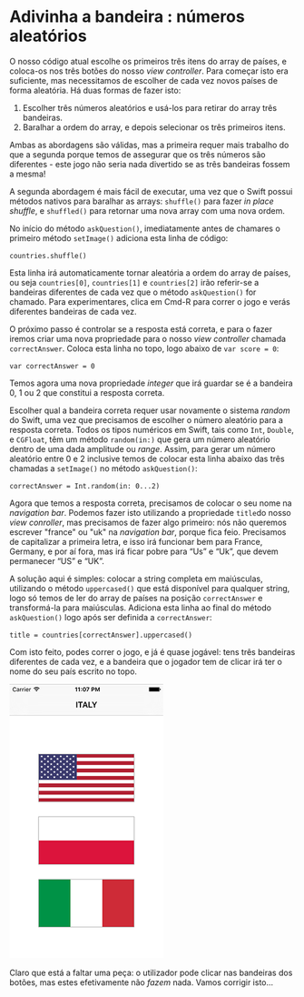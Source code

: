 # Adivinha a bandeira : números aleatórios

<!-- YOUTUBE: A9SKgYhqZ_Q -->

O nosso código atual escolhe os primeiros três itens do array de países, e coloca-os nos três botões do nosso *view controller*. Para começar isto era suficiente, mas necessitamos de escolher de cada vez novos países de forma aleatória. Há duas formas de fazer isto:

1. Escolher três números aleatórios e usá-los para retirar do array três bandeiras.
2. Baralhar a ordem do array, e depois selecionar os três primeiros itens. 

Ambas as abordagens são válidas, mas a primeira requer mais trabalho do que a segunda  porque temos de assegurar que os três números são diferentes - este jogo não seria nada divertido se as três bandeiras fossem a mesma!

A segunda abordagem é mais fácil de executar, uma vez que o Swift possui métodos nativos para baralhar as arrays: `shuffle()` para fazer *in place shuffle*, e `shuffled()` para retornar uma nova array com uma nova ordem.

No início do método `askQuestion()`, imediatamente antes de chamares o primeiro método `setImage()` adiciona esta linha de código:

    countries.shuffle()

Esta linha irá automaticamente tornar aleatória a ordem do array de países, ou seja `countries[0]`, `countries[1]` e `countries[2]` irão referir-se a bandeiras diferentes de cada vez que o método `askQuestion()` for chamado. Para experimentares, clica em Cmd-R para correr o jogo e verás diferentes bandeiras de cada vez.

O próximo passo é controlar se a resposta está correta, e para o fazer iremos criar uma nova propriedade para o nosso *view controller* chamada `correctAnswer`. Coloca esta linha no topo, logo abaixo de `var score = 0`:

    var correctAnswer = 0

Temos agora uma nova propriedade *integer* que irá guardar se é a bandeira 0, 1 ou 2 que constitui a resposta correta.

Escolher qual a bandeira correta requer usar novamente o sistema *random* do Swift, uma vez que precisamos de escolher o número aleatório para a resposta correta. Todos os tipos numéricos em Swift, tais como `Int`, `Double`, e `CGFloat`, têm um método `random(in:)` que gera um número aleatório dentro de uma dada amplitude ou *range*. Assim, para gerar um número aleatório entre 0 e 2 inclusive temos de colocar esta linha abaixo das três chamadas a `setImage()` no método `askQuestion()`:

    correctAnswer = Int.random(in: 0...2)

Agora que temos a resposta correta, precisamos de colocar o seu nome na *navigation bar*. Podemos fazer isto utilizando a propriedade `title`do nosso *view conroller*, mas precisamos de fazer algo primeiro: nós não queremos escrever "france" ou "uk" na *navigation bar*, porque fica feio. Precisamos de capitalizar a primeira letra, e isso irá funcionar bem para France, Germany, e por aí fora, mas irá ficar pobre para “Us” e “Uk”, que devem permanecer “US” e “UK”.

A solução aqui é simples: colocar a string completa em maiúsculas, utilizando o método `uppercased()` que está disponível para qualquer string, logo só temos de ler do array de países na posição `correctAnswer` e transformá-la para maiúsculas. Adiciona esta linha ao final do método `askQuestion()` logo após ser definida a `correctAnswer`:

    title = countries[correctAnswer].uppercased()

Com isto feito, podes correr o jogo, e já é quase jogável: tens três bandeiras diferentes de cada vez, e a bandeira que o jogador tem de clicar irá ter o nome do seu país escrito no topo.

![O teu jogo até agora: três bandeiras diferentes, com a resposta correta escrita no topo.](2-12.png)

Claro que está a faltar uma peça: o utilizador pode clicar nas bandeiras dos botões, mas estes efetivamente não *fazem* nada. Vamos corrigir isto...

